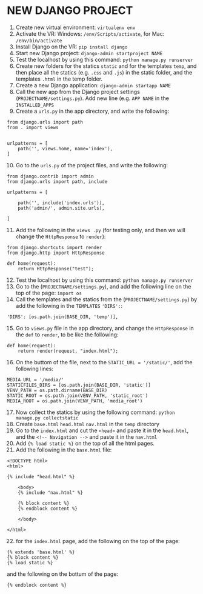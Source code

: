 # NEW DJANGO PROJECT

1. Create new virtual environment: ```virtualenv env```
2. Activate the VR: Windows: ```/env/Scripts/activate```, for Mac: ```/env/bin/activate```
3. Install Django on the VR: ```pip install django```
4. Start new Django project: ```django-admin startproject NAME```
5. Test the localhost by using this command: ```python manage.py runserver```
6. Create new folders for the statics ```static``` and for the templates ```temp```, and then place all the statics (e.g. ```.css``` and ```.js```) in the static folder, and the templates ```.html``` in the temp folder.
7. Create a new Django application: ```django-admin startapp NAME```
8. Call the new app from the Django project settings (```PROJECTNAME/settings.py```). Add new line (e.g. ```APP NAME``` in the ```INSTALLED_APPS```
9. Create a ```urls.py``` in the app directory, and write the following:
```
from django.urls import path
from . import views


urlpatterns = [
    path('', views.home, name='index'),
]
```

10. Go to the ```urls.py``` of the project files, and write the following:
```
from django.contrib import admin
from django.urls import path, include

urlpatterns = [
    
    path('', include('index.urls')),
    path('admin/', admin.site.urls),
    
]
```

11. Add the following in the ```views .py``` (for testing only, and then we will change the ```HttpResponse``` to ```render```): 
```
from django.shortcuts import render
from django.http import HttpResponse

def home(request):
    return HttpResponse("test");
```

12. Test the localhost by using this command: ```python manage.py runserver```
13. Go to the (```PROJECTNAME/settings.py```), and add the following line on the top of the page: ```import os```
14. Call the templates and the statics from the (```PROJECTNAME/settings.py```) by add the following in the ```TEMPLATES``` ```'DIRS':```:
```
'DIRS': [os.path.join(BASE_DIR, 'temp')],
```

15. Go to ```views.py``` file in the app directory, and change the ```HttpResponse``` in the ```def``` to ```render```, to be like the following:
```
def home(request):
    return render(request, "index.html");
```

16. On the buttom of the file, next to the ```STATIC_URL = '/static/'```, add the following lines: 
```
MEDIA_URL = '/media/'
STATICFILES_DIRS = [os.path.join(BASE_DIR, 'static')]
VENV_PATH = os.path.dirname(BASE_DIR)
STATIC_ROOT = os.path.join(VENV_PATH, 'static_root')
MEDIA_ROOT = os.path.join(VENV_PATH, 'media_root')
```

17. Now collect the statics by using the following command: ```python manage.py collectstatic```
18. Create ```base.html``` ```head.html``` ```nav.html``` in the ```temp``` directory
19. Go to the ```index.html``` and cut the ```<head>``` and paste it in the ```head.html```, and the ```<!-- Navigation -->``` and paste it in the ```nav.html```
20. Add ```{% load static %}``` on the top of all the html pages.
21. Add the following in the ```base.html``` file:
```
<!DOCTYPE html>
<html>

{% include "head.html" %}

    <body>
    {% include "nav.html" %}

    {% block content %}
    {% endblock content %}

    </body>

</html>
```
22. for the ```index.html``` page, add the following on the top of the page:
```
{% extends 'base.html' %}
{% block content %}
{% load static %}
```
and the following on the bottum of the page:
```
{% endblock content %}
```
